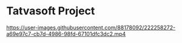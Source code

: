 # Tatvasoft Project


https://user-images.githubusercontent.com/88178092/222258272-a69e97c7-cb7d-4986-98fd-67101dfc3dc2.mp4

